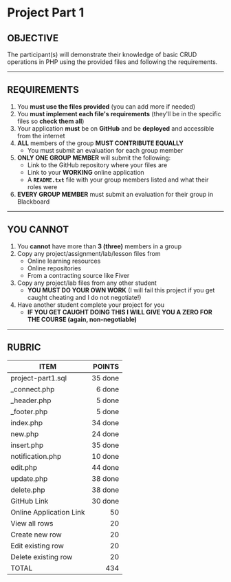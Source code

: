 # Project Part 1

## OBJECTIVE
The participant(s) will demonstrate their knowledge of basic CRUD operations in PHP using the provided files and following the requirements.
***

## REQUIREMENTS
1. You **must use the files provided** (you can add more if needed)
2. You **must implement each file's requirements** (they'll be in the specific files so **check them all**)
3. Your application **must** be on **GitHub** and be **deployed** and accessible from the internet
4. **ALL** members of the group **MUST CONTRIBUTE EQUALLY**
    * You must submit an evaluation for each group member
5. **ONLY ONE GROUP MEMBER** will submit the following:
    * Link to the GitHub repository where your files are
    * Link to your **WORKING** online application
    * A **`README.txt`** file with your group members listed and what their roles were
6. **EVERY GROUP MEMBER** must submit an evaluation for their group in Blackboard
***

## YOU CANNOT
1. You **cannot** have more than **3 (three)** members in a group
2. Copy any project/assignment/lab/lesson files from
    * Online learning resources
    * Online repositories
    * From a contracting source like Fiver
3. Copy any project/lab files from any other student
    * **YOU MUST DO YOUR OWN WORK** (I will fail this project if you get caught cheating and I do not negotiate!)
4. Have another student complete your project for you
    * **IF YOU GET CAUGHT DOING THIS I WILL GIVE YOU A ZERO FOR THE COURSE (again, non-negotiable)**
***

## RUBRIC
**ITEM** | **POINTS**
-------- | ----------:
project-part1.sql | 35  done
_connect.php | 6        done
_header.php | 5         done
_footer.php | 5         done
index.php | 34          done
new.php | 24            done
insert.php | 35         done
notification.php | 10   done    
edit.php | 44           done
update.php | 38         done       
delete.php | 38         done
GitHub Link | 30        done    
Online Application Link | 50
View all rows | 20
Create new row | 20
Edit existing row | 20
Delete existing row | 20
TOTAL | 434